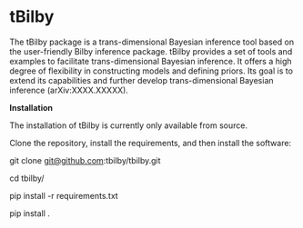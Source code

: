 # tBilby

The tBilby package is a trans-dimensional Bayesian inference tool based on the user-friendly Bilby inference package. 
tBilby provides a set of tools and examples to facilitate trans-dimensional Bayesian inference. 
It offers a high degree of flexibility in constructing models and defining priors. 
Its goal is to extend its capabilities and further develop trans-dimensional Bayesian inference (arXiv:XXXX.XXXXX).


**Installation**
 
The installation of tBilby is currently only available from source.

Clone the repository, install the requirements, and then install the software:

git clone git@github.com:tbilby/tbilby.git

cd tbilby/

pip install -r requirements.txt

pip install .
